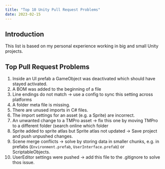 ```yaml
---
title: "Top 10 Unity Pull Request Problems"
date: 2023-02-15
---
```


## Introduction
This list is based on my personal experience working in big and small Unity projects.

## Top Pull Request Problems
1. Inside an UI prefab a GameObject was deactivated which should have stayed activated.
2. A BOM was added to the beginning of a file
3. Line endings do not match -> use a config to sync this setting across platforms
4. A folder meta file is missing.
5. There are unused imports in C# files.
6. The import settings for an asset (e.g. a Sprite) are incorrect.
7. An unwanted change to a TMPro asset -> fix this one by moving TMPro to a different folder (search online which folder
8. Sprite added to sprite atlas but Sprite atlas not updated -> Save project and push unpushed changes.
9. Scene merge conflicts -> solve by storing data in smaller chunks, e.g. in prefabs (`Environment.prefab`, `UserInterface.prefab`) or ScriptableObjects.
10. UserEditor settings were pushed -> add this file to the .gitignore to solve thos issue.